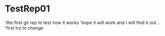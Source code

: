 # TestRep01
'the first git rep to test how it works
'hope it will work and I will find it out ..
'first try to change
